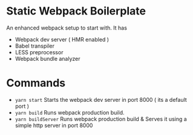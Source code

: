 # Static Webpack Boilerplate
An enhanced webpack setup to start with. It has
- Webpack dev server ( HMR enabled )
- Babel transpiler
- LESS preprocessor
- Webpack bundle analyzer

# Commands
- `yarn start` Starts the webpack dev server in port 8000 ( its a default port )
- `yarn build` Runs webpack production build.
- `yarn buildServer` Runs webpack production build & Serves it using a simple http server in port 8000
